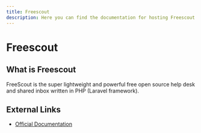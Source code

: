 ```yaml
---
title: Freescout
description: Here you can find the documentation for hosting Freescout with Coolify.
---
```


# Freescout

## What is Freescout

FreeScout is the super lightweight and powerful free open source help desk and shared inbox written in PHP (Laravel framework).

## External Links

- [Official Documentation](https://github.com/freescout-help-desk/freescout/wiki/?utm_source=coolify.io)
